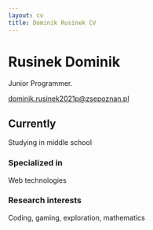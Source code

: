 ```yaml
---
layout: cv
title: Dominik Rusinek CV
---
```

# Rusinek Dominik
Junior Programmer.

<div id="webaddress">
<a href="https://dominikr20.github.io/test23/">dominik.rusinek2021p@zsepoznan.pl</a>

</div>


## Currently

Studying in middle school

### Specialized in

Web technologies


### Research interests

Coding, gaming, exploration, mathematics


<!-- ### Footer

Last updated: March 2023 -->

